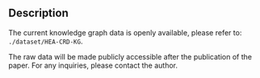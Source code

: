 ## Description

The current knowledge graph data is openly available, please refer to: `./dataset/HEA-CRD-KG`.

The raw data will be made publicly accessible after the publication of the paper. For any inquiries, please contact the author.